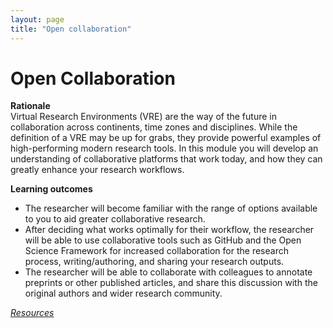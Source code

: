 ```yaml
---
layout: page
title: "Open collaboration"
---
```


# Open Collaboration
**Rationale**   
Virtual Research Environments (VRE) are the way of the future in collaboration across continents, time zones and disciplines. While the definition of a VRE may be up for grabs, they provide powerful examples of high-performing modern research tools. In this module you will develop an understanding of collaborative platforms that work today, and how they can greatly enhance your research workflows.   

**Learning outcomes**  
* The researcher will become familiar with the range of options available to you to aid greater collaborative research.
* After deciding what works optimally for their workflow, the researcher will be able to use collaborative tools such as GitHub and the Open Science Framework for increased collaboration for the research process, writing/authoring, and sharing your research outputs.
* The researcher will be able to collaborate with colleagues to annotate preprints or other published articles, and share this discussion with the original authors and wider research community.

[_Resources_](http://opensciencemooc.eu/resources/#two)
